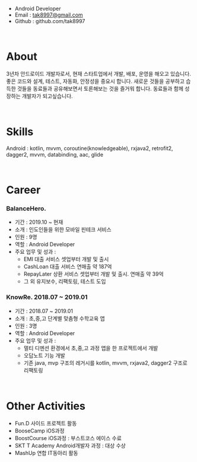 - Android Developer
- Email : tak8997@gmail.com
- Github : github.com/tak8997

<br/>

# About

3년차 안드로이드 개발자로서, 현재 스타트업에서 개발, 배포, 운영을 해오고 있습니다. 좋은 코드와 설계, 테스트, 자동화, 안정성을 중요시 합니다. 새로운 것들을 공부하고 습득한 것들을 동료들과 공유해보면서 토론해보는 것을 즐거워 합니다. 
동료들과 함께 성장하는 개발자가 되고싶습니다.

<br/>


# Skills

Android : kotlin, mvvm, coroutine(knowledgeable), rxjava2, retrofit2, dagger2, mvvm, databinding, aac, glide

<br/>


# Career

### BalanceHero. 

- 기간 : 2019.10 ~ 현재
- 소개 : 인도인들을 위한 모바일 핀테크 서비스
- 인원 : 9명
- 역할 : Android Developer 
- 주요 업무 및 성과 : 
   - EMI 대출 서비스 셋업부터 개발 및 출시
   - CashLoan 대출 서비스 연매출 약 187억
   - RepayLater 상환 서비스 셋업부터 개발 및 출시. 연매출 약 39억
   - 그 외 유지보수, 리팩토링, 테스트 도입


### KnowRe. 2018.07 ~ 2019.01

- 기간 : 2018.07 ~ 2019.01
- 소개 : 초,중,고 단계별 맞춤형 수학교육 앱
- 인원 : 3명
- 역할 : Android Developer
- 주요 업무 및 성과 : 
   - 멀티 디멘션 환경에서 초,중,고 과정 앱을 한 프로젝트에서 개발
   - 오답노트 기능 개발
   - 기존 java, mvp 구조의 레거시를 kotlin, mvvm, rxjava2, dagger2 구조로 리팩토링

<br/>


# Other Activities

- Fun.D 사이드 프로젝트 활동
- BooseCamp iOS과정
- BoostCourse iOS과정 : 부스트코스 에이스 수료
- SKT T Academy Android개발자 과정 : 대상 수상
- MashUp 연합 IT동아리 활동
